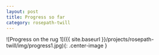 ```yaml
---
layout: post
title: Progress so far
category: rosepath-twill
---
```

![Progress on the rug 1]({{ site.baseurl }}/projects/rosepath-twill/img/progress1.jpg){: .center-image }